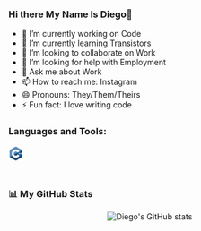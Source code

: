 ### Hi there My Name Is Diego👋

<!--
**Diego-Esquivel/Diego-Esquivel** is a ✨ _special_ ✨ repository because its `README.md` (this file) appears on your GitHub profile.

Here are some ideas to get you started:
-->
- 🔭 I’m currently working on Code
- 🌱 I’m currently learning Transistors
- 👯 I’m looking to collaborate on Work
- 🤔 I’m looking for help with Employment
- 💬 Ask me about Work
- 📫 How to reach me: Instagram
- 😄 Pronouns: They/Them/Theirs
- ⚡ Fun fact: I love writing code


### Languages and Tools:
<p align="center"><a src=""><img align="left" alt="C++" width="26px" src="https://raw.githubusercontent.com/github/explore/main/topics/cpp/cpp.png"/></a></p>
<!--<img align="left" alt="Visual Studio Code" width="52px" src="https://raw.githubusercontent.com/github/explore/80688e429a7d4ef2fca1e82350fe8e3517d3494d/topics/visual-studio-code/visual-studio-code.png" /-->
<br />
<br />
<br />
         

### 📊 My GitHub Stats

<p align="center"> <img src="https://github-readme-stats.vercel.app/api?username=Diego-Esquivel&show_icons=true&theme=gotham" alt="Diego's GitHub stats" />

